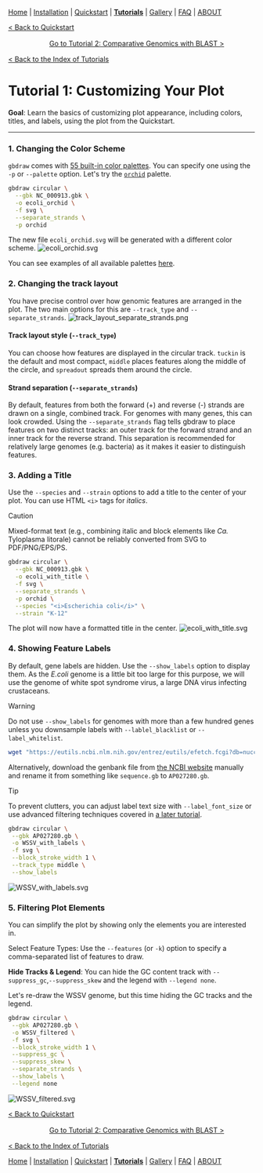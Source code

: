 [Home](../README.md) | [Installation](../INSTALL.md) | [Quickstart](../QUICKSTART.md) | [**Tutorials**](../TUTORIALS/TUTORIALS.md) | [Gallery](../GALLERY.md) | [FAQ](../FAQ.md) | [ABOUT](../ABOUT.md)

[< Back to Quickstart](../QUICKSTART.md)

　　　　　　[Go to Tutorial 2: Comparative Genomics with BLAST >](./2_Comparative_Genomics.md) 

[< Back to the Index of Tutorials](./TUTORIALS.md)

# Tutorial 1: Customizing Your Plot

**Goal**: Learn the basics of customizing plot appearance, including colors, titles, and labels, using the plot from the Quickstart.

---

### 1. Changing the Color Scheme

`gbdraw` comes with [55 built-in color palettes](../../examples/color_palette_examples.md). You can specify one using the `-p` or `--palette` option. Let's try the [`orchid`](../../examples/color_palette_examples.md#orchid) palette.

```bash
gbdraw circular \
  --gbk NC_000913.gbk \
  -o ecoli_orchid \
  -f svg \
  --separate_strands \
  -p orchid
```

The new file `ecoli_orchid.svg` will be generated with a different color scheme. 
![ecoli_orchid.svg](../../examples/ecoli_orchid.svg)


You can see examples of all available palettes [here](../../examples/color_palette_examples.md).

### 2. Changing the track layout
You have precise control over how genomic features are arranged in the plot. The two main options for this are `--track_type` and `--separate_strands`.
![track_layout_separate_strands.png](../../examples/track_layout_separate_strands.png)
#### Track layout style (`--track_type`)
You can choose how features are displayed in the circular track. `tuckin` is the default and most compact, `middle` places features along the middle of the circle, and `spreadout` spreads them around the circle.
#### Strand separation (`--separate_strands`)
By default, features from both the forward (+) and reverse (-) strands are drawn on a single, combined track. For genomes with many genes, this can look crowded. Using the `--separate_strands` flag tells gbdraw to place features on two distinct tracks: an outer track for the forward strand and an inner track for the reverse strand. This separation is recommended for relatively large genomes (e.g. bacteria) as it makes it easier to distinguish features.


### 3. Adding a Title
Use the `--species` and `--strain` options to add a title to the center of your plot. You can use HTML `<i>` tags for *italics*.
> [!CAUTION]
> Mixed-format text (e.g., combining italic and block elements like <i>Ca.</i> Tyloplasma litorale) cannot be reliably converted from SVG to PDF/PNG/EPS/PS.

```bash
gbdraw circular \
  --gbk NC_000913.gbk \
  -o ecoli_with_title \
  -f svg \
  --separate_strands \
  -p orchid \
  --species "<i>Escherichia coli</i>" \
  --strain "K-12"
```
The plot will now have a formatted title in the center.
![ecoli_with_title.svg](../../examples/ecoli_with_title.svg)

### 4. Showing Feature Labels
By default, gene labels are hidden. Use the `--show_labels` option to display them.
As the *E.coli* genome is a little bit too large for this purpose, we will use the genome of white spot syndrome virus, a large DNA virus infecting crustaceans.
> [!WARNING]
> Do not use `--show_labels` for genomes with more than a few hundred genes unless you downsample labels with `--lablel_blacklist` or `--label_whitelist`.

```bash
wget "https://eutils.ncbi.nlm.nih.gov/entrez/eutils/efetch.fcgi?db=nuccore&id=AP027280.1&rettype=gbwithparts&retmode=text" -O AP027280.gb
```
Alternatively, download the genbank file from [the NCBI website](https://www.ncbi.nlm.nih.gov/nuccore/AP027280) manually and rename it from something like `sequence.gb` to `AP027280.gb`.
> [!TIP]
> To prevent clutters, you can adjust label text size with `--label_font_size` or use advanced filtering techniques covered in [a later tutorial](./3_Advanced_Customization.md).
```bash
gbdraw circular \
 --gbk AP027280.gb \
 -o WSSV_with_labels \
 -f svg \
 --block_stroke_width 1 \
 --track_type middle \
 --show_labels
```
![WSSV_with_labels.svg](../../examples/WSSV_with_labels.svg)


### 5. Filtering Plot Elements
You can simplify the plot by showing only the elements you are interested in.

Select Feature Types: Use the `--features` (or `-k`) option to specify a comma-separated list of features to draw.

**Hide Tracks & Legend**: You can hide the GC content track with `--suppress_gc`,`--suppress_skew` and the legend with `--legend none`.

Let's re-draw the WSSV genome, but this time hiding the GC tracks and the legend.

```bash
gbdraw circular \
 --gbk AP027280.gb \
 -o WSSV_filtered \
 -f svg \
 --block_stroke_width 1 \
 --suppress_gc \
 --suppress_skew \
 --separate_strands \
 --show_labels \
 --legend none
```
![WSSV_filtered.svg](../../examples/WSSV_filtered.svg)


[< Back to Quickstart](../QUICKSTART.md)

　　　　　　[Go to Tutorial 2: Comparative Genomics with BLAST >](./2_Comparative_Genomics.md) 

[< Back to the Index of Tutorials](./TUTORIALS.md)


[Home](../README.md) | [Installation](../INSTALL.md) | [Quickstart](../QUICKSTART.md) | [**Tutorials**](../TUTORIALS/TUTORIALS.md) | [Gallery](../GALLERY.md) | [FAQ](../FAQ.md) | [ABOUT](../ABOUT.md)
